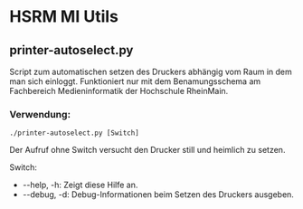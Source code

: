 # HSRM MI Utils

## printer-autoselect.py

Script zum automatischen setzen des Druckers abhängig vom Raum
in dem man sich einloggt. Funktioniert nur mit dem Benamungsschema
am Fachbereich Medieninformatik  der Hochschule RheinMain.

### Verwendung:

    ./printer-autoselect.py [Switch]

Der Aufruf ohne Switch versucht den Drucker still und heimlich zu setzen.

Switch:

 * --help, -h: Zeigt diese Hilfe an.
 * --debug, -d:   Debug-Informationen beim Setzen des Druckers ausgeben.
